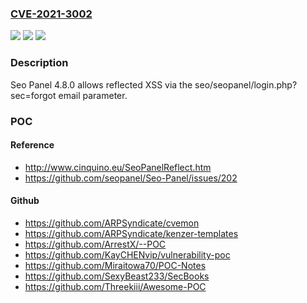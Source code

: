 ### [CVE-2021-3002](https://cve.mitre.org/cgi-bin/cvename.cgi?name=CVE-2021-3002)
![](https://img.shields.io/static/v1?label=Product&message=n%2Fa&color=blue)
![](https://img.shields.io/static/v1?label=Version&message=n%2Fa&color=blue)
![](https://img.shields.io/static/v1?label=Vulnerability&message=n%2Fa&color=brighgreen)

### Description

Seo Panel 4.8.0 allows reflected XSS via the seo/seopanel/login.php?sec=forgot email parameter.

### POC

#### Reference
- http://www.cinquino.eu/SeoPanelReflect.htm
- https://github.com/seopanel/Seo-Panel/issues/202

#### Github
- https://github.com/ARPSyndicate/cvemon
- https://github.com/ARPSyndicate/kenzer-templates
- https://github.com/ArrestX/--POC
- https://github.com/KayCHENvip/vulnerability-poc
- https://github.com/Miraitowa70/POC-Notes
- https://github.com/SexyBeast233/SecBooks
- https://github.com/Threekiii/Awesome-POC

